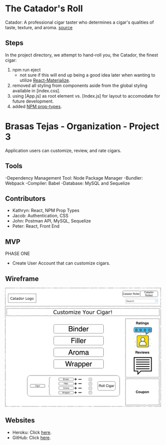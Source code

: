 # The Catador's Roll

Catador: A professional cigar taster who determines a cigar's qualities of taste, texture, and aroma. [source](https://www.thompsoncigar.com/infotemplate/CigarGlossary)

## Steps

In the project directory, we attempt to hand-roll you, the Catador, the finest cigar:
1. npm run eject
   - not sure if this will end up being a good idea later when wanting to utilize [React-Materialize](https://react-materialize.github.io/#/).
2. removed all styling from components aside from the global styling available in [index.css].
3. using [App.js] as root element vs. [Index.js] for layout to accomodate for future development.
4. added [NPM prop-types](https://www.npmjs.com/package/prop-types).

# Brasas Tejas - Organization - Project 3

Application users can customize, review, and rate cigars.

## Tools

-Dependency Management Tool: Node Package Manager
-Bundler: Webpack
-Compiler: Babel
-Database: MySQL and Sequelize

## Contributors

- Kathryn: React, NPM Prop Types
- Jacob: Authentication, CSS
- John: Postman API, MySQL, Sequelize
- Peter: React, Front End

## MVP

PHASE ONE

- Create User Account that can customize cigars.

## Wireframe	
![Initial Wireframe](/public/images/Catador.png?raw=true "Wireframe")

## Websites

- Heroku: Click [here](https://catador-p3.herokuapp.com//).
- GitHub: Click [here](https://github.com/BrasasTejas/Catador).
